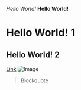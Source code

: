 *Hello World!*
**Hello World!**
# Hello World! 1
## Hello World! 2
[Link](http://a.com)
![Image](http://url/a.png)
> Blockquote
